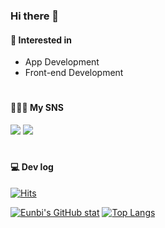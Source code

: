 ### Hi there 👋



#### 🌱 Interested in

- App Development
- Front-end Development

#

#### 👩🏻‍💻 My SNS
<a href="https://blog.naver.com/silverain_9" target="https://blog.naver.com/silverain_9"><img src="https://img.shields.io/badge/blog-50981A?style=flat-square&logo=Naver&logoColor=white"/></a>
<a href="https://www.instagram.com/silverain_9" target="https://blog.naver.com/silverain_9"><img src="https://img.shields.io/badge/instagram-50981A?style=flat-square&logo=Instagram&logoColor=white"/></a>

#

#### 💻 Dev log

[![Hits](https://hits.seeyoufarm.com/api/count/incr/badge.svg?url=https%3A%2F%2Fgithub.com%2Feunbicho&count_bg=%2379C83D&title_bg=%2350981A&icon=apachespark.svg&icon_color=%23F9FB9A&title=hits&edge_flat=false)](https://hits.seeyoufarm.com)
  
[![Eunbi's GitHub stat](https://github-readme-stats.vercel.app/api?username=eunbicho&count_private=true&show_icons=true&icon_color=FFFFFF&custom_title=silverain's&nbsp;github&nbsp;👀&bg_color=40,79C83D,A6D97F,E2F99E&title_color=FFFFFF&text_color=FFFFFF)](https://github.com/anuraghazra/github-readme-stats)
[![Top Langs](https://github-readme-stats.vercel.app/api/top-langs/?username=eunbicho&bg_color=40,E2F99E,A6D97F&title_color=FFFFFF&text_color=FFFFFF&icon_color=000000)](https://github.com/anuraghazra/github-readme-stats)



